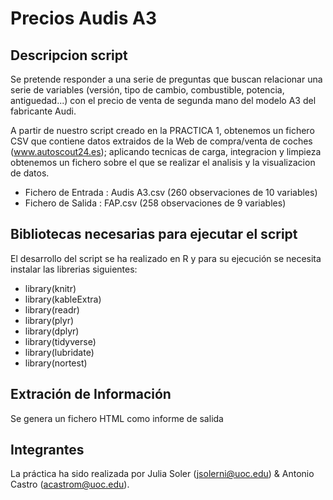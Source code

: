 # Precios Audis A3

## Descripcion script

Se pretende responder a una serie de preguntas que buscan relacionar una serie de variables (versión, tipo de cambio, combustible, potencia, antiguedad...) con el precio de venta de segunda mano del modelo A3 del fabricante Audi. 

A partir de nuestro script creado en la PRACTICA 1, obtenemos un fichero CSV que contiene datos extraidos de la Web de compra/venta de coches (www.autoscout24.es); aplicando tecnicas de carga, integracion y limpieza obtenemos un fichero sobre el que se realizar el analisis y la visualizacion de datos. 


* Fichero de Entrada :   Audis A3.csv   (260 observaciones de 10 variables)
* Fichero de Salida :    FAP.csv        (258 observaciones de 9 variables)


## Bibliotecas necesarias para ejecutar el script

El desarrollo del script se ha realizado en R y para su ejecución se necesita instalar las librerias siguientes:


 - library(knitr)
 - library(kableExtra)
 - library(readr)
 - library(plyr)
 - library(dplyr)
 - library(tidyverse)
 - library(lubridate)
 - library(nortest)
 
    
## Extración de Información

   Se genera un fichero HTML como informe de salida
   
   
## Integrantes   
   La práctica ha sido realizada por Julia Soler (jsolerni@uoc.edu)  & Antonio Castro (acastrom@uoc.edu).
   
